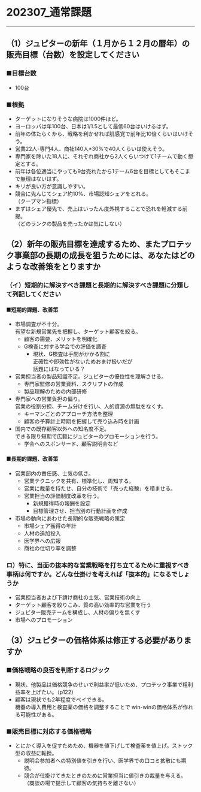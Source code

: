 
# 202307_通常課題

---

## （1）ジュピターの新年（１月から１２月の暦年）の販売目標（台数）を設定してください

### ■目標台数

- 100台

### ■根拠

- ターゲットになりそうな病院は1000件ほど。
- ヨーロッパは年100台、日本は1/1.5として最低60台はいけるはず。
- 前年の体たらくから、戦略を利かせれば肌感覚で前年比10倍くらいはいけそう。
- 営業22人-専門4人、商社140人*30%で40人くらいは使えそう。
- 専門家を除いた18人に、それぞれ商社から2人くらいつけて1チームで動く想定とする。
- 前年は各位適当にやっても9台売れたから1チーム6台を目標としてもそこまで無理はないはず。
- キリが良い方が意識しやすい。
- 競合に先んじてシェア約10%、市場認知シェアをとれる。  
（クープマン指標）
- まずはシェア優先で、売上はいったん度外視することで恐れを軽減する前提。  
（どのランクの製品を売ったかは気にしない）

## （2）新年の販売目標を達成するため、またプロテック事業部の長期の成長を狙うためには、あなたはどのような改善策をとりますか

### （イ）短期的に解決すべき課題と長期的に解決すべき課題に分類して列記してください

#### ■短期的課題、改善策

- 市場調査が不十分。  
  有望な新規営業先を把握し、ターゲット顧客を絞る。
  - 顧客の需要、メリットを明確化
  - G検査に対する学会での評価を調査
    - 現状、G検査は手間がかかる割に  
      正確性や即効性がないためおまけ扱いだが  
      話題にはなっている？
- 営業担当者の製品知識不足。ジュピターの優位性を理解させる。
  - 専門家監修の営業資料、スクリプトの作成
  - 製品理解のための内部研修
- 専門家への営業負担の偏り。  
  営業の役割分担、チーム分けを行い、人的資源の無駄をなくす。
  - キーマンごとのアプローチ方法を整理
  - 顧客の予算計上時期を把握して売り込み時を計画
- 国内での既存顧客以外への知名度不足。  
  できる限り短期で広範にジュピターのプロモーションを行う。  
  - 学会へのスポンサード、顧客説明会など

#### ■長期的課題、改善策

- 営業部内の責任感、士気の低さ。  
  - 営業テクニックを共有、標準化し、周知する。
  - 営業に裁量を持たせ、自分の技術で「売った経験」を積ませる。
  - 営業担当の評価制度改革を行う。
    - 新規獲得時の報酬を設定
    - 目標管理させ、担当別の行動計画を作成
- 市場の動向にあわせた長期的な販売戦略の策定
  - 市場シェア獲得の年計
  - 人材の追加投入
  - 医学界への広報
  - 商社の仕切り率を調整

### ロ）特に、当面の抜本的な営業戦略を打ち立てるために重視すべき事柄は何ですか。どんな仕掛けを考えれば「抜本的」になるでしょうか

- 営業担当者および下請け商社の士気、営業技術の向上
- ターゲット顧客を絞りこみ、質の高い効率的な営業を行う
- ジュピター販売チームを構成し、人材の偏りを無くす
- 市場へのプロモーション

## （3）ジュピターの価格体系は修正する必要がありますか

### ■価格戦略の良否を判断するロジック

- 現状、他製品は価格競争のせいで利益率が低いため、プロテック事業で粗利益率を上げたい。（p122）
- 顧客は現状でも2年程度でペイできる。  
  機器の導入費用と検査薬の価格を調整することで
  win-winの価格体系が作れる可能性がある。

### ■販売目標に対応する価格戦略

- とにかく導入を促すためため、機器を値下げして検査薬を値上げ。ストック型の収益に転換。
  - 説明会参加者への特別値を引きを行い、医学界での口コミ拡散にも期待。
  - 競合が仕掛けてきたときのために営業担当に値引きの裁量を与える。  
（商談の場で提示して顧客の気持ちを離さない）
